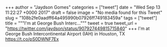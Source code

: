
+++
author = "Jaydson Gomes"
categories = ["tweet"]
date = "Wed Sep 13 11:22:27 +0000 2017"
draft = false
image = "No media found for this Tweet"
slug = "108b2fe0aadff64a495990b07926ff749183459a"
tags = ["tweet"]
title = """I'm at George Bush Interc..."""
tweet = true
tweet_url = "https://twitter.com/jaydson/status/907927449815715840"
+++
I'm at George Bush Intercontinental Airport (IAH) in Houston, TX https://t.co/pS0DWNF7Ex
